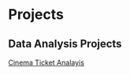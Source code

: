 # Projects
## Data Analysis Projects
[Cinema Ticket Analayis](https://drive.google.com/drive/folders/1o1v7La0xEogSBJI9oU7cAXxyABZI9z7B?usp=sharing)

